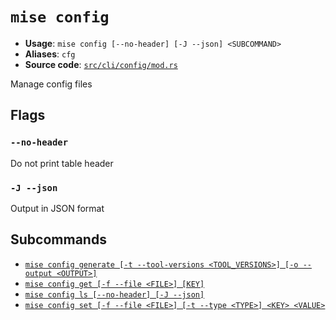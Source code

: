 # `mise config`

- **Usage**: `mise config [--no-header] [-J --json] <SUBCOMMAND>`
- **Aliases**: `cfg`
- **Source code**: [`src/cli/config/mod.rs`](https://github.com/jdx/mise/blob/main/src/cli/config/mod.rs)

Manage config files

## Flags

### `--no-header`

Do not print table header

### `-J --json`

Output in JSON format

## Subcommands

- [`mise config generate [-t --tool-versions <TOOL_VERSIONS>] [-o --output <OUTPUT>]`](/cli/config/generate.md)
- [`mise config get [-f --file <FILE>] [KEY]`](/cli/config/get.md)
- [`mise config ls [--no-header] [-J --json]`](/cli/config/ls.md)
- [`mise config set [-f --file <FILE>] [-t --type <TYPE>] <KEY> <VALUE>`](/cli/config/set.md)
